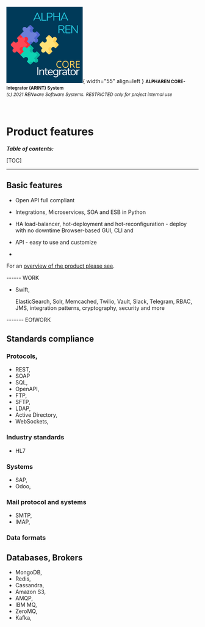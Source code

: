 ![arint_logo](../pictures/arint_logo.png){ width="55" align=left }
<small markdown>**ALPHAREN CORE-Integrator (ARINT) System**<br>
*(c) 2021 RENware Software Systems. RESTRICTED only for project internal use*
</small><br><br><br>


# Product features


***Table of contents:***

[TOC]

***




## Basic features

* Open API full compliant

* Integrations, Microservices, SOA and ESB in Python

* HA load-balancer, hot-deployment and hot-reconfiguration - deploy with no downtime
Browser-based GUI, CLI and

* API - easy to use and customize

*

For an [overview of rhe product please see](./130.02-Overview.md).


------ WORK



* Swift, 

  ElasticSearch, Solr, Memcached, Twilio, Vault, Slack, Telegram, RBAC, JMS, integration patterns, cryptography, security and more

------- EOfWORK






## Standards compliance

### Protocols, 


* REST, 
* SOAP
* SQL, 
* OpenAPI, 
* FTP, 
* SFTP,
* LDAP, 
* Active Directory,
* WebSockets,  






### Industry standards

* HL7





### Systems

* SAP,
* Odoo, 





### Mail protocol and systems

* SMTP, 
* IMAP, 





### Data formats








## Databases, Brokers

* MongoDB, 
* Redis,  
* Cassandra, 
* Amazon S3, 
* AMQP, 
* IBM MQ, 
* ZeroMQ, 
* Kafka, 






